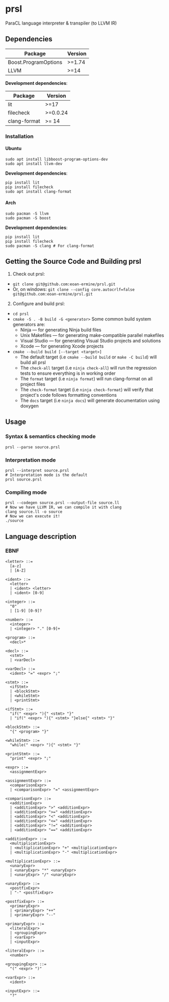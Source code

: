 # prsl

ParaCL language interpreter & transpiler (to LLVM IR)

## Dependencies

| Package              | Version |
| -------------------- | ------- |
| Boost.ProgramOptions | >=1.74  |
| LLVM                 | >=14    |

**Development dependencies**:

| Package      | Version  |
| ------------ | -------- |
| lit          | >=17     |
| filecheck    | >=0.0.24 |
| clang-format | >= 14    |

### Installation

#### Ubuntu

```shell
sudo apt install libboost-program-options-dev
sudo apt install llvm-dev
```

**Development dependencies**:

```shell
pip install lit
pip install filecheck
sudo apt install clang-format
```

#### Arch

```shell
sudo pacman -S llvm
sudo pacman -S boost
```

**Development dependencies**:

```shell
pip install lit
pip install filecheck
sudo pacman -S clang # For clang-format
```

## Getting the Source Code and Building prsl

1. Check out prsl:
  * `git clone git@github.com:eoan-ermine/prsl.git`
  * Or, on windows:
  `git clone --config core.autocrlf=false git@github.com:eoan-ermine/prsl.git`
2. Configure and build prsl:
  * `cd prsl`
  * `cmake -S . -B build -G <generator>`
    Some common build system generators are:
      * Ninja — for generating Ninja build files
      * Unix Makefiles — for generating make-compatible parallel makefiles
      * Visual Studio — for generating Visual Studio projects and solutions
      * Xcode — for generating Xcode projects
  * `cmake --build build [--target <target>]`
    * The default target (i.e `cmake --build build` or `make -C build`) will build all prsl
    * The `check-all` target (i.e `ninja check-all`) will run the regression tests to ensure everything is in working order
    * The `format` target (i.e `ninja format`) will run clang-format on all project files
    * The `check-format` target (i.e `ninja check-format`) will verify that project's code follows formatting conventions
    * The `docs` target (i.e `ninja docs`) will generate documentation using doxygen

## Usage

### Syntax & semantics checking mode

```shell
prsl --parse source.prsl
```

### Interpretation mode

```shell
prsl --interpret source.prsl
# Interpretation mode is the default
prsl source.prsl
```

### Compiling mode

```shell
prsl --codegen source.prsl --output-file source.ll
# Now we have LLVM IR, we can compile it with clang
clang source.ll -o source
# Now we can execute it!
./source
```

## Language description

### EBNF

```ebnf
<letter> ::=
  [a-z]
  | [A-Z]

<ident> ::=
  <letter>
  | <ident> <letter>
  | <ident> [0-9]

<integer> ::=
  "0"
  | [1-9] [0-9]?

<number> ::=
  <integer>
  | <integer> "." [0-9]+

<program> ::=
  <decl>*

<decl> ::=
  <stmt>
  | <varDecl>

<varDecl> ::=
  <ident> "=" <expr> ";"

<stmt> ::=
  <ifStmt>
  | <blockStmt>
  | <whileStmt>
  | <printStmt>

<ifStmt> ::=
  "if(" <expr> "){" <stmt> "}"
  | "if(" <expr> "){" <stmt> "}else{" <stmt> "}"

<blockStmt> ::=
  "{" <program> "}"
 
<whileStmt> ::=
  "while(" <expr> "){" <stmt> "}"

<printStmt> ::=
  "print" <expr> ";"

<expr> ::=
  <assignmentExpr>

<assignmentExpr> ::=
  <comparisonExpr>
  | <comparisonExpr> "=" <assignmentExpr>

<comparisonExpr> ::=
  <additionExpr>
  | <additionExpr> ">" <additionExpr>
  | <additionExpr> ">=" <additionExpr>
  | <additionExpr> "<" <additionExpr>
  | <additionExpr> "<=" <additionExpr>
  | <additionExpr> "!=" <additionExpr>
  | <additionExpr> "==" <additionExpr>

<additionExpr> ::=
  <multiplicationExpr>
  | <multiplicationExpr> "+" <multiplicationExpr>
  | <multiplicationExpr> "-" <multiplicationExpr>

<multiplicationExpr> ::=
  <unaryExpr>
  | <unaryExpr> "*" <unaryExpr>
  | <unaryExpr> "/" <unaryExpr>

<unaryExpr> ::=
  <postfixExpr>
  | "-" <postfixExpr>
    
<postfixExpr> ::=
  <primaryExpr>
  | <primaryExpr> "++"
  | <primaryExpr> "--"

<primaryExpr> ::=
  <literalExpr>
  | <groupingExpr>
  | <varExpr>
  | <inputExpr>

<literalExpr> ::=
  <number>

<groupingExpr> ::=
  "(" <expr> ")"

<varExpr> ::=
  <ident>
    
<inputExpr> ::=
  "?"
```
